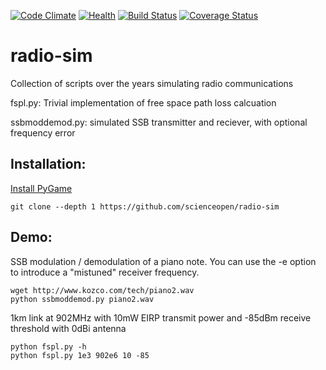 [![Code Climate](https://codeclimate.com/github/scienceopen/radioutils/badges/gpa.svg)](https://codeclimate.com/github/scienceopen/radioutils)
[![Health](https://landscape.io/github/scienceopen/radioutils/master/landscape.png)](https://landscape.io/github/scienceopen/radioutils/master)
[![Build Status](https://travis-ci.org/scienceopen/radioutils.svg?branch=master)](https://travis-ci.org/scienceopen/radioutils)
[![Coverage Status](https://coveralls.io/repos/scienceopen/radioutils/badge.svg)](https://coveralls.io/r/scienceopen/radioutils)

radio-sim
=========

Collection of scripts over the years simulating radio communications

fspl.py: Trivial implementation of free space path loss calcuation

ssbmoddemod.py: simulated SSB transmitter and reciever, with optional frequency error


Installation:
-------------
[Install PyGame](https://scivision.co/python-pygame-installation/)

```
git clone --depth 1 https://github.com/scienceopen/radio-sim
```

Demo:
-----
SSB modulation / demodulation of a piano note.  You can use the -e option to introduce a "mistuned" receiver frequency.
```
wget http://www.kozco.com/tech/piano2.wav
python ssbmoddemod.py piano2.wav
```

1km link at 902MHz with 10mW EIRP transmit power and -85dBm receive threshold with 0dBi antenna
```
python fspl.py -h
python fspl.py 1e3 902e6 10 -85
```
